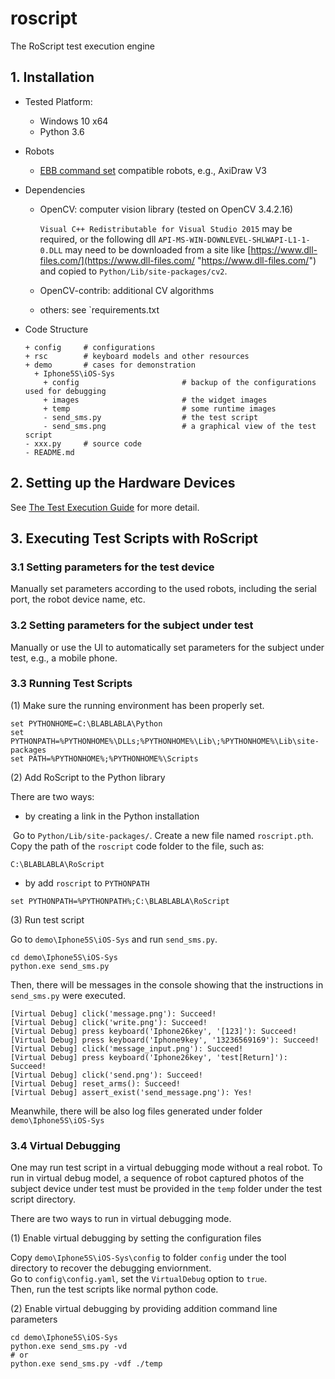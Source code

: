 # roscript #

The RoScript test execution engine

## 1. Installation

- Tested Platform: 
   - Windows 10 x64
   - Python 3.6

- Robots
  
  -  [EBB command set](http://evil-mad.github.io/EggBot/ebb.html) compatible robots, e.g., AxiDraw V3
  
- Dependencies

  - OpenCV: computer vision library (tested on OpenCV 3.4.2.16)
  
    `Visual C++ Redistributable for Visual Studio 2015` may be required, or the following dll `API-MS-WIN-DOWNLEVEL-SHLWAPI-L1-1-0.DLL` may need to be downloaded from a site like [https://www.dll-files.com/](https://www.dll-files.com/ "https://www.dll-files.com/") and copied to `Python/Lib/site-packages/cv2`.
  
  - OpenCV-contrib: additional CV algorithms
  
  - others: see `requirements.txt 

- Code Structure

	```
	+ config     # configurations 
	+ rsc        # keyboard models and other resources
	+ demo       # cases for demonstration
	  + Iphone5S\iOS-Sys     
	    + config                       # backup of the configurations used for debugging
	    + images                       # the widget images
	    + temp                         # some runtime images
	    - send_sms.py                  # the test script
	    - send_sms.png                 # a graphical view of the test script
	- xxx.py     # source code
	- README.md
	```

## 2. Setting up the Hardware Devices

See [The Test Execution Guide](./doc/test_exec_guide.md) for more detail. 

## 3. Executing Test Scripts with RoScript

### 3.1 Setting parameters for the test device

Manually set parameters according to the used robots, including the serial port, the robot device name, etc.

### 3.2 Setting parameters for the subject under test

Manually or use the UI to automatically set parameters for the subject under test, e.g., a mobile phone.

### 3.3 Running Test Scripts

(1) Make sure the running environment has been properly set. 	  

```shell
set PYTHONHOME=C:\BLABLABLA\Python
set PYTHONPATH=%PYTHONHOME%\DLLs;%PYTHONHOME%\Lib\;%PYTHONHOME%\Lib\site-packages
set PATH=%PYTHONHOME%;%PYTHONHOME%\Scripts
```

(2) Add RoScript to the Python library

There are two ways:

   - by creating a link in the Python installation

​       Go to `Python/Lib/site-packages/`. Create a new file named `roscript.pth`. Copy the path of the `roscript` code folder to the file, such as:

	C:\BLABLABLA\RoScript

- by add `roscript` to `PYTHONPATH`

 ```shell
set PYTHONPATH=%PYTHONPATH%;C:\BLABLABLA\RoScript
 ```

(3) Run test script

Go to `demo\Iphone5S\iOS-Sys` and run `send_sms.py`.

```shell
cd demo\Iphone5S\iOS-Sys
python.exe send_sms.py
```

Then, there will be messages in the console showing that the instructions in `send_sms.py` were executed.

	[Virtual Debug] click('message.png'): Succeed!
	[Virtual Debug] click('write.png'): Succeed!
	[Virtual Debug] press keyboard('Iphone26key', '[123]'): Succeed!
	[Virtual Debug] press keyboard('Iphone9key', '13236569169'): Succeed!
	[Virtual Debug] click('message_input.png'): Succeed!
	[Virtual Debug] press keyboard('Iphone26key', 'test[Return]'): Succeed!
	[Virtual Debug] click('send.png'): Succeed!
	[Virtual Debug] reset_arms(): Succeed!
	[Virtual Debug] assert_exist('send_message.png'): Yes!

Meanwhile, there will be also log files generated under folder `demo\Iphone5S\iOS-Sys`

### 3.4 Virtual Debugging

One may run test script in a virtual debugging mode without a real robot. To run in virtual debug model, a sequence of robot captured photos of the subject device under test must be provided in the `temp` folder under the test script directory.

There are two ways to run in virtual debugging mode.

(1)  Enable virtual debugging by setting the configuration files

Copy `demo\Iphone5S\iOS-Sys\config` to folder `config` under the tool directory to recover the debugging enviornment.   
Go to `config\config.yaml`, set the `VirtualDebug` option to `true`.    
Then, run the test scripts like normal python code.

(2) Enable virtual debugging by providing addition command line parameters
```shell
cd demo\Iphone5S\iOS-Sys
python.exe send_sms.py -vd
# or
python.exe send_sms.py -vdf ./temp
```